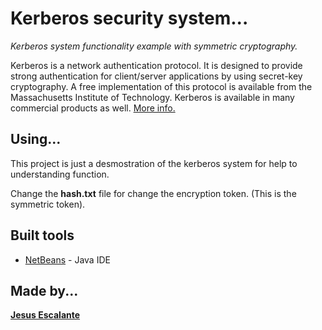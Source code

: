 # Kerberos security system...

*Kerberos system functionality example with symmetric cryptography.*

Kerberos is a network authentication protocol. It is designed to provide strong authentication for client/server applications by using secret-key cryptography. A free implementation of this protocol is available from the Massachusetts Institute of Technology. Kerberos is available in many commercial products as well.
[More info.](https://www.kerberos.org/)

## Using...
 

This project is just a desmostration of the kerberos system for help to understanding function. 

Change the **hash.txt** file for change the encryption token. (This is the symmetric token).


## Built tools


* [NetBeans](https://netbeans.org/) - Java IDE
  

## Made by...
 [**Jesus Escalante**](https://github.com/ghouljd)
